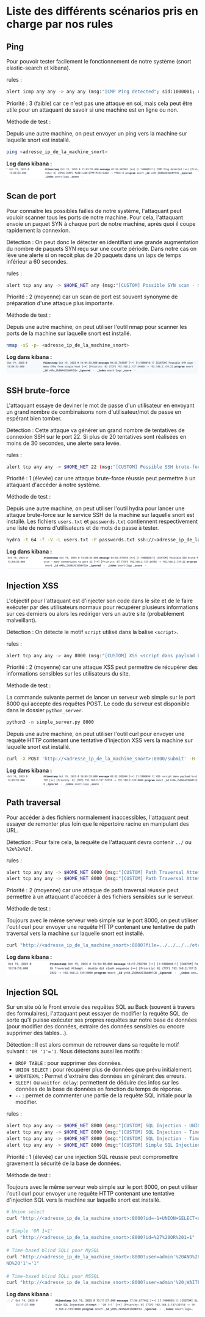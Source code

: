 # Liste des différents scénarios pris en charge par nos rules

## Ping

Pour pouvoir tester facilement le fonctionnement de notre système (snort elastic-search et kibana).

rules :

```bash
alert icmp any any -> any any (msg:"ICMP Ping detected"; sid:1000001; rev:1; priority:3;)
```

Priorité : 3 (faible) car ce n'est pas une attaque en soi, mais cela peut être utile pour un attaquant de savoir si une machine est en ligne ou non.

Méthode de test :

Depuis une autre machine, on peut envoyer un ping vers la machine sur laquelle snort est installé.

```bash
ping <adresse_ip_de_la_machine_snort>
```

**Log dans kibana :**
![ping_kibana](img\kibanaPing.png)

## Scan de port

Pour connaitre les possibles failles de notre système, l'attaquant peut vouloir scanner tous les ports de notre machine. Pour cela, l'attaquant envoie un paquet SYN à chaque port de notre machine, après quoi il coupe rapidement la connexion.

Détection : On peut donc le détecter en identifiant une grande augmentation du nombre de paquets SYN reçu sur une courte période. Dans notre cas on lève une alerte si on reçoit plus de 20 paquets dans un laps de temps inférieur a 60 secondes.

rules :

```bash
alert tcp any any -> $HOME_NET any (msg:"[CUSTOM] Possible SYN scan - many SYNs from single host"; flags:S; threshold: type both, track by_src, count 20, seconds 60; sid:1000010; rev:1; priority:2;)
```

Priorité : 2 (moyenne) car un scan de port est souvent synonyme de préparation d'une attaque plus importante.

Méthode de test :

Depuis une autre machine, on peut utiliser l'outil nmap pour scanner les ports de la machine sur laquelle snort est installé.

```bash
nmap -sS -p- <adresse_ip_de_la_machine_snort>
```

**Log dans kibana :**
![scan_kibana](img\kibanaScanPort.png)

## SSH brute-force

L'attaquant essaye de deviner le mot de passe d'un utilisateur en envoyant un grand nombre de combinaisons nom d'utilisateur/mot de passe en espérant bien tomber.

Détection : Cette attaque va générer un grand nombre de tentatives de connexion SSH sur le port 22. Si plus de 20 tentatives sont réalisées en moins de 30 secondes, une alerte sera levée.

rules :

```bash
alert tcp any any -> $HOME_NET 22 (msg:"[CUSTOM] Possible SSH brute-force - many connections to port 22"; flow:to_server; threshold: type both, track by_src, count 20, seconds 30; sid:1000020; rev:1; priority:1;)
```

Priorité : 1 (élevée) car une attaque brute-force réussie peut permettre à un attaquant d'accéder à notre système.

Méthode de test :

Depuis une autre machine, on peut utiliser l'outil hydra pour lancer une attaque brute-force sur le service SSH de la machine sur laquelle snort est installé. Les fichiers `users.txt` et `passwords.txt` contiennent respectivement une liste de noms d'utilisateurs et de mots de passe à tester.

```bash 
hydra -t 64 -f -V -L users.txt -P passwords.txt ssh://<adresse_ip_de_la_machine_snort> -s 22
```
**Log dans kibana :**
![ssh_bruteforce_kibana](img\kibanaBruteForce.png)

## Injection XSS

L'objectif pour l'attaquant est d'injecter son code dans le site et de le faire exécuter par des utilisateurs normaux pour récupérer plusieurs informations sur ces derniers ou alors les rediriger vers un autre site (probablement malveillant).

Détection : On détecte le motif `script` utilisé dans la balise `<script>`.

rules :

```bash
alert tcp any any -> any 8000 (msg:"[CUSTOM] XSS <script dans payload brut TCP"; flow:to_server,established; content:"script"; sid:1000030; rev:1; priority:2;)
```

Priorité : 2 (moyenne) car une attaque XSS peut permettre de récupérer des informations sensibles sur les utilisateurs du site.

Méthode de test :

La commande suivante permet de lancer un serveur web simple sur le port 8000 qui accepte des requêtes POST. Le code du serveur est disponible dans le dossier `python_server`.

```bash
python3 -m simple_server.py 8000
```

Depuis une autre machine, on peut utiliser l'outil curl pour envoyer une requête HTTP contenant une tentative d'injection XSS vers la machine sur laquelle snort est installé.

```bash
curl -X POST 'http://<adresse_ip_de_la_machine_snort>:8000/submit' -H 'User-Agent: SIEM-TEST-Agent/1.0' --data-urlencode 'username=testuser' --data-urlencode 'comment=<script>XSS_TEST_2025</script>'
```
**Log dans kibana :**
![xss_kibana](img\kibanaxss.png)

## Path traversal

Pour accéder à des fichiers normalement inaccessibles, l'attaquant peut essayer de remonter plus loin que le répertoire racine en manipulant des URL.

Détection : Pour faire cela, la requête de l'attaquant devra contenir `../` ou `%2e%2e%2f`.

rules :

```bash
alert tcp any any -> $HOME_NET 8000 (msg:"[CUSTOM] Path Traversal Attempt - double dot slash sequence"; flow:to_server; content:"../"; http_uri; nocase; sid:1000040; rev:1; priority:2;)
alert tcp any any -> $HOME_NET 8000 (msg:"[CUSTOM] Path Traversal Attempt - double dot slash sequence"; flow:to_server; content:"%2e%2e%2f"; http_uri; nocase; sid:1000041; rev:1; priority:2;)
```

Priorité : 2 (moyenne) car une attaque de path traversal réussie peut permettre à un attaquant d'accéder à des fichiers sensibles sur le serveur.

Méthode de test :

Toujours avec le même serveur web simple sur le port 8000, on peut utiliser l'outil curl pour envoyer une requête HTTP contenant une tentative de path traversal vers la machine sur laquelle snort est installé.

```bash
curl "http://<adresse_ip_de_la_machine_snort>:8000?file=../../../../etc/passwd"
```
**Log dans kibana :**
![path_traversal_kibana](img\kibanapath.png)

## Injection SQL

Sur un site où le Front envoie des requêtes SQL au Back (souvent à travers des formulaires), l'attaquant peut essayer de modifier la requête SQL de sorte qu'il puisse exécuter ses propres requêtes sur notre base de données (pour modifier des données, extraire des données sensibles ou encore supprimer des tables...).

Détection : Il est alors commun de retrouver dans sa requête le motif suivant : `'OR '1'='1`. Nous détectons aussi les motifs :

- `DROP TABLE` : pour supprimer des données.
- `UNION SELECT` : pour récupérer plus de données que prévu initialement.
- `UPDATEXML` : Permet d'extraire des données en générant des erreurs.
- `SLEEP(` ou `waitfor delay`: permettent de déduire des infos sur les données de la base de données en fonction du temps de réponse.
- `--` : permet de commenter une partie de la requête SQL initiale pour la modifier.

rules :

```bash
alert tcp any any -> $HOME_NET 8000 (msg:"[CUSTOM] SQL Injection - UNION SELECT detected"; flow:to_server; content:"union select"; http_uri; nocase; sid:1000050; rev:1; priority:1;)
alert tcp any any -> $HOME_NET 8000 (msg:"[CUSTOM] SQL Injection - Time-Based Blind SQLi (SLEEP)"; flow:to_server; content:"sleep("; http_uri; nocase; sid:1000051; rev:1; priority:1;)
alert tcp any any -> $HOME_NET 8000 (msg:"[CUSTOM] SQL Injection - Time-Based Blind SQLi (WAITFOR)"; flow:to_server; content:"waitfor delay"; http_uri; nocase; sid:1000052; rev:1; priority:1;)
alert tcp any any -> $HOME_NET 8000 (msg:"[CUSTOM] Simple SQL Injection Attempt - 'OR 1=1'"; flow:to_server; content:"OR 1=1"; http_uri; sid:1000053; rev:1; priority:1;)
```

Priorité : 1 (élevée) car une injection SQL réussie peut compromettre gravement la sécurité de la base de données.

Méthode de test :

Toujours avec le même serveur web simple sur le port 8000, on peut utiliser l'outil curl pour envoyer une requête HTTP contenant une tentative d'injection SQL vers la machine sur laquelle snort est installé.

```bash
# Union select
curl "http://<adresse_ip_de_la_machine_snort>:8000?id=-1+UNION+SELECT+username,password+FROM+users"

# Simple 'OR 1=1'
curl "http://<adresse_ip_de_la_machine_snort>:8000?id=%27%20OR%201=1"

# Time-based blind SQLi pour MySQL
curl "http://<adresse_ip_de_la_machine_snort>:8000?user=admin'%20AND%20(SELECT%201%20FROM%20(SELECT(SLEEP(5)))a)%20A
ND%20'1'='1"

# Time-based blind SQLi pour MSSQL
curl "http://<adresse_ip_de_la_machine_snort>:8000?user=admin'%20;WAITFOR%20DELAY%20'0:0:5'%20--"
```
**Log dans kibana :**
![sql_injection_kibana](img\kibanaSQLinj.png)